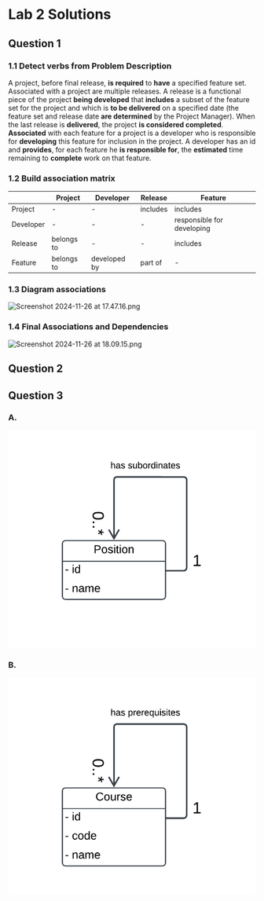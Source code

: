 # Lab 2 Solutions
## Question 1
### 1.1 Detect verbs from Problem Description
A project, before final release, **is required** to **have** a specified feature set.
Associated with a project are multiple releases. A release is a functional piece of
the project **being developed** that **includes** a subset of the feature set for the
project and which is **to be delivered** on a specified date (the feature set and
release date **are determined** by the Project Manager). When the last release is
**delivered**, the project **is considered completed**.
**Associated** with each feature for a project is a developer who is responsible for
**developing** this feature for inclusion in the project. A developer has an id and
**provides**, for each feature he **is responsible for**, the **estimated** time remaining to
**complete** work on that feature.
### 1.2 Build association matrix

|  | Project | Developer | Release | Feature |
| --- | --- | --- | --- | --- |
| Project | - | - | includes | includes |
| Developer | - | - | - | responsible for developing |
| Release | belongs to | - | - | includes |
| Feature | belongs to | developed by | part of | - |

### 1.3 Diagram associations
![Screenshot 2024-11-26 at 17.47.16.png](https://github.com/user-attachments/assets/852ddfef-8ca7-4195-ae4f-705a8c119dc7)

### 1.4 Final Associations and Dependencies
![Screenshot 2024-11-26 at 18.09.15.png](https://github.com/user-attachments/assets/64492ef8-6a53-4e71-b711-f3c6b81c7f6f)

## Question 2


## Question 3
### A.
<img src="./images/prob3 A.png">

### B.
<img src="./images/prob3 B.png">
